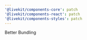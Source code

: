 ```yaml
---
'@livekit/components-core': patch
'@livekit/components-react': patch
'@livekit/components-styles': patch
---
```


Better Bundling
